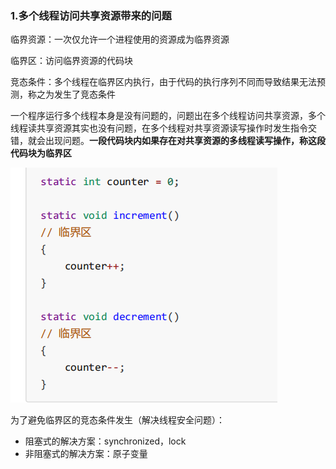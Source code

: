 ### 1.多个线程访问共享资源带来的问题

临界资源：一次仅允许一个进程使用的资源成为临界资源

临界区：访问临界资源的代码块

竞态条件：多个线程在临界区内执行，由于代码的执行序列不同而导致结果无法预测，称之为发生了竞态条件

一个程序运行多个线程本身是没有问题的，问题出在多个线程访问共享资源，多个线程读共享资源其实也没有问题，在多个线程对共享资源读写操作时发生指令交错，就会出现问题。**一段代码块内如果存在对共享资源的多线程读写操作，称这段代码块为临界区**

![](assets/01共享问题/file-20250725174919356.png)

为了避免临界区的竞态条件发生（解决线程安全问题）：

* 阻塞式的解决方案：synchronized，lock
* 非阻塞式的解决方案：原子变量